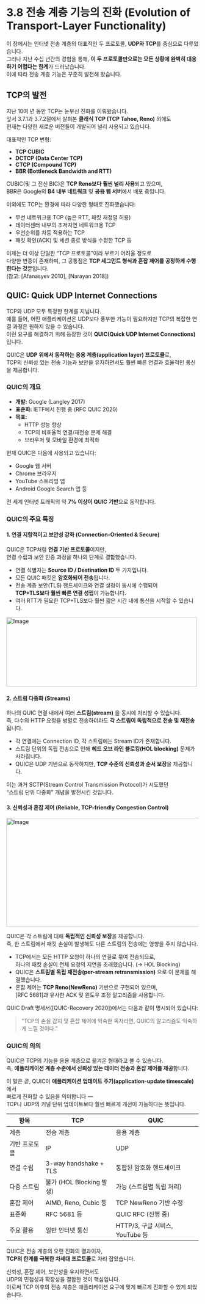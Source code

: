 # 3.8 전송 계층 기능의 진화 (Evolution of Transport-Layer Functionality)

이 장에서는 인터넷 전송 계층의 대표적인 두 프로토콜, **UDP와 TCP**를 중심으로 다루었습니다.  
그러나 지난 수십 년간의 경험을 통해, **이 두 프로토콜만으로는 모든 상황에 완벽히 대응하기 어렵다는 한계**가 드러났습니다.  
이에 따라 전송 계층 기능은 꾸준히 발전해 왔습니다.

## TCP의 발전

지난 10여 년 동안 TCP는 눈부신 진화를 이뤄왔습니다.  
앞서 3.7.1과 3.7.2절에서 살펴본 **클래식 TCP (TCP Tahoe, Reno)** 외에도  
현재는 다양한 새로운 버전들이 개발되어 널리 사용되고 있습니다.

대표적인 TCP 변형:
- **TCP CUBIC**
- **DCTCP (Data Center TCP)**
- **CTCP (Compound TCP)**
- **BBR (Bottleneck Bandwidth and RTT)**

CUBIC(및 그 전신 BIC)은 **TCP Reno보다 훨씬 널리 사용**되고 있으며,  
BBR은 Google의 **B4 내부 네트워크** 및 **공용 웹 서버**에서 배포 중입니다.

이외에도 TCP는 환경에 따라 다양한 형태로 진화했습니다:
- 무선 네트워크용 TCP (높은 RTT, 패킷 재정렬 허용)
- 데이터센터 내부의 초저지연 네트워크용 TCP
- 우선순위를 차등 적용하는 TCP
- 패킷 확인(ACK) 및 세션 종료 방식을 수정한 TCP 등

이제는 더 이상 단일한 “TCP 프로토콜”이라 부르기 어려울 정도로  
다양한 변종이 존재하며, 그 공통점은 **TCP 세그먼트 형식과 혼잡 제어를 공정하게 수행한다는 것**뿐입니다.  
(참고: [Afanasyev 2010], [Narayan 2018])


## QUIC: Quick UDP Internet Connections

TCP와 UDP 모두 특정한 한계를 지닙니다.  
예를 들어, 어떤 애플리케이션은 UDP보다 풍부한 기능이 필요하지만 TCP의 복잡한 연결 과정은 원하지 않을 수 있습니다.  
이런 요구를 해결하기 위해 등장한 것이 **QUIC(Quick UDP Internet Connections)** 입니다.

QUIC은 **UDP 위에서 동작하는 응용 계층(application layer) 프로토콜**로,  
TCP의 신뢰성 있는 전송 기능과 보안을 유지하면서도 훨씬 빠른 연결과 효율적인 통신을 제공합니다.

### QUIC의 개요

- **개발:** Google (Langley 2017)
- **표준화:** IETF에서 진행 중 (RFC QUIC 2020)
- **목표:**
    - HTTP 성능 향상
    - TCP의 비효율적 연결/재전송 문제 해결
    - 브라우저 및 모바일 환경에 최적화

현재 QUIC은 다음에 사용되고 있습니다:
- Google 웹 서버
- Chrome 브라우저
- YouTube 스트리밍 앱
- Android Google Search 앱 등

전 세계 인터넷 트래픽의 약 **7% 이상이 QUIC 기반**으로 동작합니다.

### QUIC의 주요 특징

#### 1. **연결 지향적이고 보안성 강화 (Connection-Oriented & Secure)**

QUIC은 TCP처럼 **연결 기반 프로토콜**이지만,  
연결 수립과 보안 인증 과정을 하나의 단계로 결합했습니다.

- 연결 식별자는 **Source ID / Destination ID** 두 가지입니다.
- 모든 QUIC 패킷은 **암호화되어 전송**됩니다.
- 전송 계층 보안(TLS) 핸드셰이크와 연결 설정이 동시에 수행되어  
  **TCP+TLS보다 훨씬 빠른 연결 성립**이 가능합니다.
- 여러 RTT가 필요한 TCP+TLS보다 훨씬 짧은 시간 내에 통신을 시작할 수 있습니다.

<img width="499" height="182" alt="Image" src="https://github.com/user-attachments/assets/e72ab8c6-0a6c-4f0d-aab6-5f6031620e3c" />

#### 2. **스트림 다중화 (Streams)**

하나의 QUIC 연결 내에서 여러 **스트림(stream)** 을 동시에 처리할 수 있습니다.  
즉, 다수의 HTTP 요청을 병렬로 전송하더라도 **각 스트림이 독립적으로 전송 및 재전송**됩니다.

- 각 연결에는 Connection ID, 각 스트림에는 Stream ID가 존재합니다.
- 스트림 단위의 독립 전송으로 인해 **헤드 오브 라인 블로킹(HOL blocking)** 문제가 사라집니다.
- QUIC은 UDP 기반으로 동작하지만, **TCP 수준의 신뢰성과 순서 보장**을 제공합니다.

이는 과거 SCTP(Stream Control Transmission Protocol)가 시도했던  
“스트림 단위 다중화” 개념을 발전시킨 것입니다.

#### 3. **신뢰성과 혼잡 제어 (Reliable, TCP-friendly Congestion Control)**

<img width="712" height="285" alt="Image" src="https://github.com/user-attachments/assets/35bf182e-f6b5-48e1-94f0-ff4f0d4db71c" />

QUIC은 각 스트림에 대해 **독립적인 신뢰성 보장**을 제공합니다.  
즉, 한 스트림에서 패킷 손실이 발생해도 다른 스트림의 전송에는 영향을 주지 않습니다.

- TCP에서는 모든 HTTP 요청이 하나의 연결로 묶여 전송되므로,  
  하나의 패킷 손실이 전체 요청의 지연을 초래했습니다. (→ HOL Blocking)
- QUIC은 **스트림별 독립 재전송(per-stream retransmission)** 으로 이 문제를 해결했습니다.
- 혼잡 제어는 **TCP Reno(NewReno)** 기반으로 구현되어 있으며,  
  [RFC 5681]과 유사한 ACK 및 윈도우 조정 알고리즘을 사용합니다.

QUIC Draft 명세서([QUIC-Recovery 2020])에서는 다음과 같이 명시되어 있습니다:
> “TCP의 손실 감지 및 혼잡 제어에 익숙한 독자라면, QUIC의 알고리즘도 익숙하게 느낄 것이다.”

### QUIC의 의의

QUIC은 TCP의 기능을 응용 계층으로 옮겨온 형태라고 볼 수 있습니다.  
즉, **애플리케이션 계층 수준에서 신뢰성 있는 데이터 전송과 혼잡 제어를 제공**합니다.

이 말은 곧, QUIC이 **애플리케이션 업데이트 주기(application-update timescale)** 에서  
빠르게 진화할 수 있음을 의미합니다 —  
TCP나 UDP의 커널 단위 업데이트보다 훨씬 빠르게 개선이 가능하다는 뜻입니다.

| 항목 | TCP | QUIC |
|------|------|------|
| 계층 | 전송 계층 | 응용 계층 |
| 기반 프로토콜 | IP | UDP |
| 연결 수립 | 3-way handshake + TLS | 통합된 암호화 핸드셰이크 |
| 다중 스트림 | 불가 (HOL Blocking 발생) | 가능 (스트림별 독립 처리) |
| 혼잡 제어 | AIMD, Reno, Cubic 등 | TCP NewReno 기반 수정 |
| 표준화 | RFC 5681 등 | QUIC RFC (진행 중) |
| 주요 활용 | 일반 인터넷 통신 | HTTP/3, 구글 서비스, YouTube 등 |

QUIC은 전송 계층의 오랜 진화의 결과이자,  
**TCP의 한계를 극복한 차세대 프로토콜**로 자리 잡았습니다.

신뢰성, 혼잡 제어, 보안성을 유지하면서도  
UDP의 민첩성과 확장성을 결합한 것이 핵심입니다.  
이로써 TCP 이후의 전송 계층은 애플리케이션 요구에 맞게 빠르게 진화할 수 있게 되었습니다.
